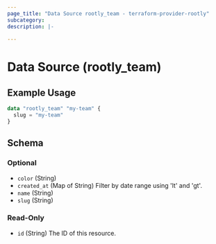 ```yaml
---
page_title: "Data Source rootly_team - terraform-provider-rootly"
subcategory:
description: |-
    
---
```


# Data Source (rootly_team)



## Example Usage

```terraform
data "rootly_team" "my-team" {
  slug = "my-team"
}
```

<!-- schema generated by tfplugindocs -->
## Schema

### Optional

- `color` (String)
- `created_at` (Map of String) Filter by date range using 'lt' and 'gt'.
- `name` (String)
- `slug` (String)

### Read-Only

- `id` (String) The ID of this resource.
